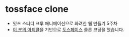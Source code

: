 # tossface clone
- 잇츠 스터디 크루 애니메이션으로 화려한 웹 만들기 5주차
- [이 분의 아티클](https://velog.io/@blcklamb/%ED%86%A0%EC%8A%A4%ED%8E%98%EC%9D%B4%EC%8A%A4%EB%A5%BC-%ED%81%B4%EB%A1%A0%EC%BD%94%EB%94%A9-%ED%95%B4%EB%B3%B4%EC%9E%90)을 기반으로 [토스페이스](https://toss.im/tossface) 클론 코딩을 했습니다.
